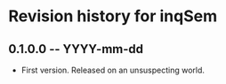 # Revision history for inqSem

## 0.1.0.0 -- YYYY-mm-dd

* First version. Released on an unsuspecting world.
